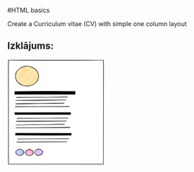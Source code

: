 #HTML basics

Create a Curriculum vitae (CV) with simple one column layout

## Izklājums:

<p>
    <img src="./assets/wireframe.png" width="220" height="240" />
</p>

